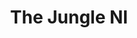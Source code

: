 ---
title: "The Jungle NI"
address: "The Jungle NI 60 Desertmartin Road Moneymore, Magherafelt, Co. Derry, BT45 7RB"
tel: "+44 (0)28 8674 8881"
county: "Derry"
category: "Archery"
type: "Content"
lat: "54.71438980102539"
lng: "-6.669701099395752"
---